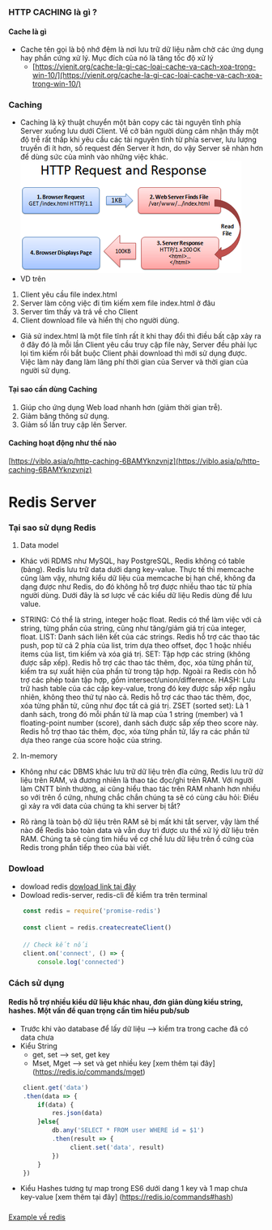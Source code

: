 ### HTTP CACHING là gì ?   
#### Cache là gì
* Cache tên gọi là bộ nhớ đệm là nơi lưu trữ dữ liệu nằm chờ các ứng dụng hay phần cứng xử lý. Mục đích của nó là tăng tốc độ xử lý 
  * [https://vienit.org/cache-la-gi-cac-loai-cache-va-cach-xoa-trong-win-10/](https://vienit.org/cache-la-gi-cac-loai-cache-va-cach-xoa-trong-win-10/)
### Caching  
* Caching là kỹ thuật chuyển một bản copy các tài nguyên tĩnh phía Server xuống lưu dưới Client. Về cở bản người dùng cảm nhận thấy một độ trễ rất thấp khi yêu cầu các tài nguyên tĩnh từ phía server, lưu lượng truyền đi ít hơn, số request đến Server ít hơn, do vậy Server sẽ nhàn hơn để dùng sức của mình vào những việc khác.
![Caching](./caching.png)
* VD trên
1. Client yêu cầu file index.html
2. Server làm công việc đi tìm kiếm xem file index.html ở đâu
3. Server tìm thấy và trả về cho Client
4. Client download file và hiển thị cho người dùng.
* Giả sử index.html là một file tĩnh rất ít khi thay đổi thì điều bất cập xảy ra ở đây đó là mỗi lần Client yêu cầu truy cập file này, Server đều phải lục lọi tìm kiếm rồi bắt buộc Client phải download thì mới sử dụng được. Việc làm này đang làm lãng phí thời gian của Server và thời gian của người sử dụng.
#### Tại sao cần dùng Caching 
1. Giúp cho ứng dụng Web load nhanh hơn (giảm thời gian trễ).
2. Giảm băng thông sử dụng.
3. Giảm số lần truy cập lên Server.
#### Caching hoạt động như thế nào
[https://viblo.asia/p/http-caching-6BAMYknzvnjz](https://viblo.asia/p/http-caching-6BAMYknzvnjz)

# Redis Server
### Tại sao sử dụng Redis
1. Data model
* Khác với RDMS như MySQL, hay PostgreSQL, Redis không có table (bảng). Redis lưu trữ data dưới dạng key-value. Thực tế thì memcache cũng làm vậy, nhưng kiểu dữ liệu của memcache bị hạn chế, không đa dạng được như Redis, do đó không hỗ trợ được nhiều thao tác từ phía người dùng. Dưới đây là sơ lược về các kiểu dữ liệu Redis dùng để lưu value.

* STRING: Có thể là string, integer hoặc float. Redis có thể làm việc với cả string, từng phần của string, cũng như tăng/giảm giá trị của integer, float.
LIST: Danh sách liên kết của các strings. Redis hỗ trợ các thao tác push, pop từ cả 2 phía của list, trim dựa theo offset, đọc 1 hoặc nhiều items của list, tìm kiếm và xóa giá trị.
SET: Tập hợp các string (không được sắp xếp). Redis hỗ trợ các thao tác thêm, đọc, xóa từng phần tử, kiểm tra sự xuất hiện của phần tử trong tập hợp. Ngoài ra Redis còn hỗ trợ các phép toán tập hợp, gồm intersect/union/difference.
HASH: Lưu trữ hash table của các cặp key-value, trong đó key được sắp xếp ngẫu nhiên, không theo thứ tự nào cả. Redis hỗ trợ các thao tác thêm, đọc, xóa từng phần tử, cũng như đọc tất cả giá trị.
ZSET (sorted set): Là 1 danh sách, trong đó mỗi phần tử là map của 1 string (member) và 1 floating-point number (score), danh sách được sắp xếp theo score này. Redis hỗ trợ thao tác thêm, đọc, xóa từng phần tử, lấy ra các phần tử dựa theo range của score hoặc của string.
2. In-memory
  * Không như các DBMS khác lưu trữ dữ liệu trên đĩa cứng, Redis lưu trữ dữ liệu trên RAM, và đương nhiên là thao tác đọc/ghi trên RAM. Với người làm CNTT bình thường, ai cũng hiểu thao tác trên RAM nhanh hơn nhiều so với trên ổ cứng, nhưng chắc chắn chúng ta sẽ có cùng câu hỏi: Điều gì xảy ra với data của chúng ta khi server bị tắt?

  * Rõ ràng là toàn bộ dữ liệu trên RAM sẽ bị mất khi tắt server, vậy làm thế nào để Redis bảo toàn data và vẫn duy trì được ưu thế xử lý dữ liệu trên RAM. Chúng ta sẽ cùng tìm hiểu về cơ chế lưu dữ liệu trên ổ cứng của Redis trong phần tiếp theo của bài viết.
### Dowload
* dowload redis 
[dowload link tại đây](https://redis.io/download)
* Dowload redis-server, redis-cli để kiểm tra trên terminal
```js
    const redis = require('promise-redis')

    const client = redis.createcreateClient()

    // Check kết nối
    client.on('connect', () => {
        console.log('connected')
```

### Cách sử dụng
#### Redis hỗ trợ nhiều kiểu dữ liệu khác nhau, đơn giản dùng kiểu string, hashes. Một vấn đề quan trọng cần tìm hiểu pub/sub 
* Trước khi vào database để lấy dữ liệu --> kiểm tra trong cache đã có data chưa
* Kiểu String 
  *  get, set --> set, get key
  * Mset, Mget --> set và get nhiều key 
[xem thêm tại đây] (https://redis.io/commands/mget)
```js
    client.get('data')
    .then(data => {
        if(data) {
            res.json(data)
        }else{
            db.any('SELECT * FROM user WHERE id = $1')
            .then(result => {
                 client.set('data', result)
            })
        }
    })

```
* Kiểu Hashes tương tự map trong ES6 dưới dang 1 key và 1 map chưa key-value
[xem thêm tại đây] (https://redis.io/commands#hash)

###
[Example về redis](https://github.com/bradtraversy/redusers/blob/master/app.js)

